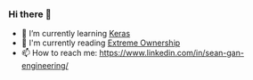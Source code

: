 ### Hi there 👋

- 🌱 I’m currently learning [Keras](https://keras.io/api/)
- 📖 I'm currently reading [Extreme Ownership](https://www.amazon.com.au/Extreme-Ownership-Jocko-Willink/dp/1760558206/ref=asc_df_1760558206/?tag=googleshopdsk-22&linkCode=df0&hvadid=341744909748&hvpos=&hvnetw=g&hvrand=9516513622321534764&hvpone=&hvptwo=&hvqmt=&hvdev=c&hvdvcmdl=&hvlocint=&hvlocphy=9071816&hvtargid=pla-526068126618&psc=1)
- 📫 How to reach me: https://www.linkedin.com/in/sean-gan-engineering/
